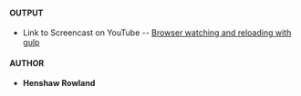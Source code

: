 #### OUTPUT
- Link to Screencast on YouTube
	-- [Browser watching and reloading with gulp](https://youtu.be/x9oTPYUQi60)

#### AUTHOR
- **Henshaw Rowland**
